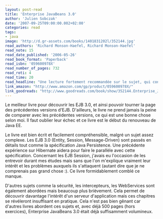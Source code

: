 ```yaml
---
layout: post-read
title: 'Enterprise JavaBeans 3.0'
author: 'Julien Sobczak'
date: '2007-09-25T09:00:00.002+02:00'
categories: read
tags:
- java
image: 'http://d.gr-assets.com/books/1401831202l/352144.jpg'
read_authors: 'Richard Monson-Haefel, Richard Monson-Haefel'
read_note: 15
read_date_published: '2006-05-26'
read_book_format: 'Paperback'
read_isbn: '059600978X'
read_number_of_pages: 732
read_roti: 4
read_time: 20
read_headline: "Une lecture fortement recommandée sur le sujet, qui continue d'évoluer au fil des versions, et au fil des éditions du livre... Un petit tour par Amazon pour voir les dates de sorties des éditions est donc conseillé."
link_amazon: "http://www.amazon.com/gp/product/059600978X/"
link_goodreads: "http://www.goodreads.com/book/show/352144.Enterprise_JavaBeans_3_0"
---
```



Le meilleur livre pour découvrir les EJB 3.0, et ainsi pouvoir tourner la page des précédentes versions d'EJB. D'ailleurs, le livre ne prend jamais la peine de comparer avec les précédentes versions, ce qui est une bonne chose selon moi. Il faut oublier leur échec et ce livre est le début du renouveau de Java EE.

Le livre est bien écrit et facilement compréhensible, malgré un sujet assez complexe. Les EJB 3.0 (Entity, Session, Message-Driven) sont passés en détails tout comme la spécification Java Persistence. Une précédente expérience sur Hibernate aidera pour faire le parallèle avec cette spécification. Concernant les EJB Session, j'avais eu l'occasion de les entrevoir durant mes études mais sans que l'on m'explique vraiment leur intérêt et les problèmes auxquels ils s'attaquent (autant dire que je ne comprenais pas grand chose :). Ce livre formidablement comblé ce manque.

D'autres sujets comme la sécurité, les intercepteurs, les WebServices sont également abordées mais beaucoup plus brièvement. Cela permet de découvrir davantage l'intérêt d'un serveur d'application mais ces chapitres se révéleront insuffisant en pratique. Cela n'est pas bien gênant car d'autres livres abordent ces sujets et, avec déjà 500 pages (hors exercices), Enterprise JavaBeans 3.0 était déjà suffisamment volumineux.

